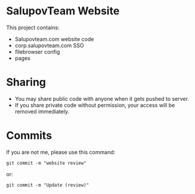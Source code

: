 # SalupovTeam Website
This project contains:
- Salupovteam.com website code
- corp.salupovteam.com SSO
- filebrowser config
- pages
# Sharing
- You may share public code with anyone when it gets pushed to server.
- If you share private code without permission, your access will be removed immediately.
# Commits
If you are not me, please use this command:

``
git commit -m "website review"
``

or:

``
git commit -m "Update (review)"
``